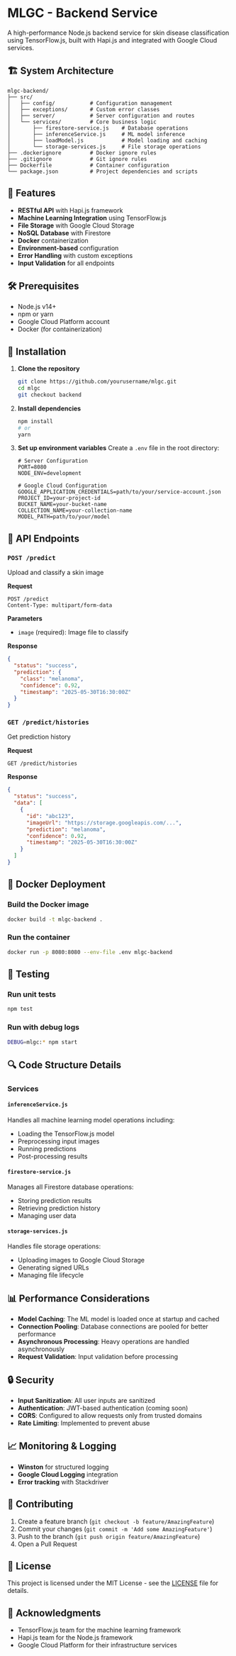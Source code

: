 # MLGC - Backend Service

A high-performance Node.js backend service for skin disease classification using TensorFlow.js, built with Hapi.js and integrated with Google Cloud services.

## 🏗️ System Architecture

```
mlgc-backend/
├── src/
│   ├── config/           # Configuration management
│   ├── exceptions/       # Custom error classes
│   ├── server/           # Server configuration and routes
│   └── services/         # Core business logic
│       ├── firestore-service.js    # Database operations
│       ├── inferenceService.js     # ML model inference
│       ├── loadModel.js            # Model loading and caching
│       └── storage-services.js     # File storage operations
├── .dockerignore         # Docker ignore rules
├── .gitignore            # Git ignore rules
├── Dockerfile            # Container configuration
└── package.json          # Project dependencies and scripts
```

## 🚀 Features

- **RESTful API** with Hapi.js framework
- **Machine Learning Integration** using TensorFlow.js
- **File Storage** with Google Cloud Storage
- **NoSQL Database** with Firestore
- **Docker** containerization
- **Environment-based** configuration
- **Error Handling** with custom exceptions
- **Input Validation** for all endpoints

## 🛠️ Prerequisites

- Node.js v14+
- npm or yarn
- Google Cloud Platform account
- Docker (for containerization)

## 🔧 Installation

1. **Clone the repository**
   ```bash
   git clone https://github.com/yourusername/mlgc.git
   cd mlgc
   git checkout backend
   ```

2. **Install dependencies**
   ```bash
   npm install
   # or
   yarn
   ```

3. **Set up environment variables**
   Create a `.env` file in the root directory:
   ```env
   # Server Configuration
   PORT=8080
   NODE_ENV=development
   
   # Google Cloud Configuration
   GOOGLE_APPLICATION_CREDENTIALS=path/to/your/service-account.json
   PROJECT_ID=your-project-id
   BUCKET_NAME=your-bucket-name
   COLLECTION_NAME=your-collection-name
   MODEL_PATH=path/to/your/model
   ```

## 🚦 API Endpoints

### `POST /predict`
Upload and classify a skin image

**Request**
```http
POST /predict
Content-Type: multipart/form-data
```

**Parameters**
- `image` (required): Image file to classify

**Response**
```json
{
  "status": "success",
  "prediction": {
    "class": "melanoma",
    "confidence": 0.92,
    "timestamp": "2025-05-30T16:30:00Z"
  }
}
```

### `GET /predict/histories`
Get prediction history

**Request**
```http
GET /predict/histories
```

**Response**
```json
{
  "status": "success",
  "data": [
    {
      "id": "abc123",
      "imageUrl": "https://storage.googleapis.com/...",
      "prediction": "melanoma",
      "confidence": 0.92,
      "timestamp": "2025-05-30T16:30:00Z"
    }
  ]
}
```

## 🐳 Docker Deployment

### Build the Docker image
```bash
docker build -t mlgc-backend .
```

### Run the container
```bash
docker run -p 8080:8080 --env-file .env mlgc-backend
```

## 🧪 Testing

### Run unit tests
```bash
npm test
```

### Run with debug logs
```bash
DEBUG=mlgc:* npm start
```

## 🔍 Code Structure Details

### Services

#### `inferenceService.js`
Handles all machine learning model operations including:
- Loading the TensorFlow.js model
- Preprocessing input images
- Running predictions
- Post-processing results

#### `firestore-service.js`
Manages all Firestore database operations:
- Storing prediction results
- Retrieving prediction history
- Managing user data

#### `storage-services.js`
Handles file storage operations:
- Uploading images to Google Cloud Storage
- Generating signed URLs
- Managing file lifecycle

## 📊 Performance Considerations

- **Model Caching**: The ML model is loaded once at startup and cached
- **Connection Pooling**: Database connections are pooled for better performance
- **Asynchronous Processing**: Heavy operations are handled asynchronously
- **Request Validation**: Input validation before processing

## 🔒 Security

- **Input Sanitization**: All user inputs are sanitized
- **Authentication**: JWT-based authentication (coming soon)
- **CORS**: Configured to allow requests only from trusted domains
- **Rate Limiting**: Implemented to prevent abuse

## 📈 Monitoring & Logging

- **Winston** for structured logging
- **Google Cloud Logging** integration
- **Error tracking** with Stackdriver

## 🤝 Contributing

1. Create a feature branch (`git checkout -b feature/AmazingFeature`)
2. Commit your changes (`git commit -m 'Add some AmazingFeature'`)
3. Push to the branch (`git push origin feature/AmazingFeature`)
4. Open a Pull Request

## 📝 License

This project is licensed under the MIT License - see the [LICENSE](LICENSE) file for details.

## 🙏 Acknowledgments

- TensorFlow.js team for the machine learning framework
- Hapi.js team for the Node.js framework
- Google Cloud Platform for their infrastructure services
